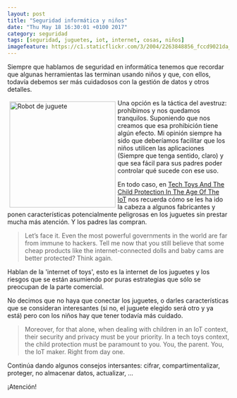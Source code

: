```yaml
---
layout: post
title: "Seguridad informática y niños"
date: "Thu May 18 16:30:01 +0100 2017"
category: seguridad
tags: [seguridad, juguetes, iot, internet, cosas, niños]
imagefeature: https://c1.staticflickr.com/3/2004/2263848856_fccd9021da_m.jpg
---
```





Siempre que hablamos de seguridad en informática tenemos que recordar que algunas herramientas las terminan usando niños y que, con ellos, todavía debemos ser más cuidadosos con la gestión de datos y otros detalles.

<a href="https://www.flickr.com/photos/fernand0/2263848856" title="Robot de juguete"><img src="https://c1.staticflickr.com/3/2004/2263848856_fccd9021da_m.jpg" width="240"  alt="Robot de juguete" style="float:left; margin:5px"></a>
Una opción es la táctica del avestruz: prohíbimos y nos quedamos tranquilos. Suponiendo que nos creamos que esa prohibición tiene algún efecto. Mi opinión siempre ha sido que deberíamos facilitar que los niños utilicen las aplicaciones (Siempre que tenga sentido, claro) y que sea fácil para sus padres poder controlar qué sucede con ese uso. 

En todo caso, en [Tech Toys And The Child Protection In The Age Of The IoT](https://wtvox.com/internet-of-things-iot/tech-toys-and-child-protection/) nos recuerda cómo se les ha ido la cabeza a algunos fabricantes y ponen características potencialmente peligrosas en los juguetes sin prestar mucha más atención. Y los padres las compran.

> Let’s face it. Even the most powerful governments in the world are far from immune to hackers. Tell me now that you still believe that some cheap products like the internet-connected dolls and baby cams are better protected? Think again.

Hablan de la 'internet of toys', esto es la internet de los juguetes y los riesgos que se están asumiendo por puras estrategias que sólo se preocupan de la parte comercial.

No decimos que no haya que conectar los juguetes, o darles características que se consideran interesantes (si no, el juguete elegido será otro y ya está) pero con los niños hay que tener todavía más cuidado.

> Moreover, for that alone, when dealing with children in an IoT context, their security and privacy must be your priority. In a tech toys context, the child protection must be paramount to you. You, the parent. You, the IoT maker. Right from day one.

Continúa dando algunos consejos intersantes: cifrar, compartimentalizar, proteger, no almacenar datos, actualizar, ...

¡Atención!
